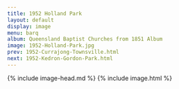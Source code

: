 ```yaml
---
title: 1952 Holland Park
layout: default
display: image
menu: barq
album: Queensland Baptist Churches from 1851 Album
image: 1952-Holland-Park.jpg
prev: 1952-Currajong-Townsville.html
next: 1952-Kedron-Gordon-Park.html
---
```

{% include image-head.md %}
{% include image.html %}